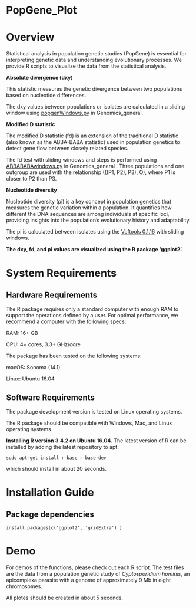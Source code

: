 # PopGene_Plot
<h1>Overview</h1>
Statistical analysis in population genetic studies (PopGene) is essential for interpreting genetic data and understanding evolutionary processes. We provide R scripts to visualize the data from the statistical analysis.</p> 
<p><strong>Absolute divergence (dxy)</strong></p> 
<p>This statistic measures the genetic divergence between two populations based on nucleotide differences.</p> 
The dxy values between populations or isolates are calculated in a sliding window using <a href="https://github.com/simonhmartin/genomics_general">popgenWindows.py</a> in Genomics_general.</p> 
<p><strong>Modified D statistic</strong></p> 
<p>The modified D statistic (fd) is an extension of the traditional D statistic (also known as the ABBA-BABA statistic) used in population genetics to detect gene flow between closely related species.</p> 
<p>The fd test with sliding windows and steps is performed using <a href="https://github.com/simonhmartin/genomics_general">ABBABABAwindows.py</a> in Genomics_general . Three populations and one outgroup are used with the relationship (((P1, P2), P3), O), where P1 is closer to P2 than P3.</p> 
<p><strong>Nucleotide diversity</strong></p> 
<p>Nucleotide diversity (pi) is a key concept in population genetics that measures the genetic variation within a population. It quantifies how different the DNA sequences are among individuals at specific loci, providing insights into the population’s evolutionary history and adaptability.</p> 
<p>The pi is calculated between isolates using the <a href="https://vcftools.github.io/index.html">Vcftools 0.1.16</a> with sliding windows.</p> 
<p><strong>The dxy, fd, and pi values are visualized using the R package ‘ggplot2’.</strong></p> 

<h1>System Requirements</h1>
<h2>Hardware Requirements</h2>
<p>The R package requires only a standard computer with enough RAM to support the operations defined by a user. For optimal performance, we recommend a computer with the following specs:</p>
<p>RAM: 16+ GB</p>
<p>CPU: 4+ cores, 3.3+ GHz/core</p>
<p>The package has been tested on the following systems:</p>
<p>macOS: Sonoma (14.1)</p>
<p>Linux: Ubuntu 16.04</p>
<h2>Software Requirements</h2>
<p>The package development version is tested on Linux operating systems.</p>
<p>The R package should be compatible with Windows, Mac, and Linux operating systems.</p>
<p><strong>Installing R version 3.4.2 on Ubuntu 16.04.</strong> The latest version of R can be installed by adding the latest repository to apt:</p>
<code>sudo apt-get install r-base r-base-dev
</code></p>
<p>which should install in about 20 seconds.</p>

<h1>Installation Guide</h1>
<h2>Package dependencies</h2>
<code>install.packages(c('ggplot2', 'gridExtra') )
</code></p>

<h1>Demo</h1>
For demos of the functions, please check out each R script. The test files are the data from a population genetic study of <em>Cyptosporidium hominis</em>, an apicomplexa parasite with a genome of approximately 9 Mb in eight chromosomes.
<p>All plotes should be created in about 5 seconds.</p>
